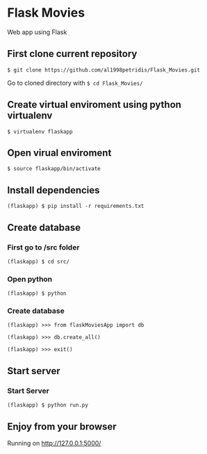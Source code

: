# Flask Movies
Web app using Flask

## First clone current repository
``` $ git clone https://github.com/al1998petridis/Flask_Movies.git ```

Go to cloned directory with ``` $ cd Flask_Movies/ ```

## Create virtual enviroment using python virtualenv
``` $ virtualenv flaskapp ```

## Open virual enviroment
``` $ source flaskapp/bin/activate ```

## Install dependencies
``` (flaskapp) $ pip install -r requirements.txt ```

## Create database
### First go to /src folder
``` (flaskapp) $ cd src/ ```
### Open python
``` (flaskapp) $ python ```
### Create database
``` (flaskapp) >>> from flaskMoviesApp import db ```

``` (flaskapp) >>> db.create_all() ```

``` (flaskapp) >>> exit() ```

## Start server 
### Start Server
``` (flaskapp) $ python run.py ```
## Enjoy from your browser
Running on http://127.0.0.1:5000/
